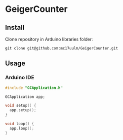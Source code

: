 # GeigerCounter

## Install

Clone repository in Arduino libraries folder:

````shell script
git clone git@github.com:mc17uulm/GeigerCounter.git
````

## Usage

### Arduino IDE
````c++
#include "GCApplication.h"

GCApplication app;

void setup() {
  app.setup();
}

void loop() {
  app.loop();
}
````

